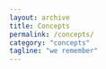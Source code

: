 ```yaml
---
layout: archive
title: Concepts
permalink: /concepts/
category: "concepts"
tagline: "we remember"
---
```

